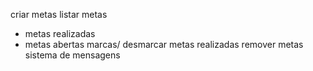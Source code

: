 criar metas
listar metas
 - metas realizadas
 - metas abertas
 marcas/ desmarcar metas realizadas
 remover metas
 sistema de mensagens